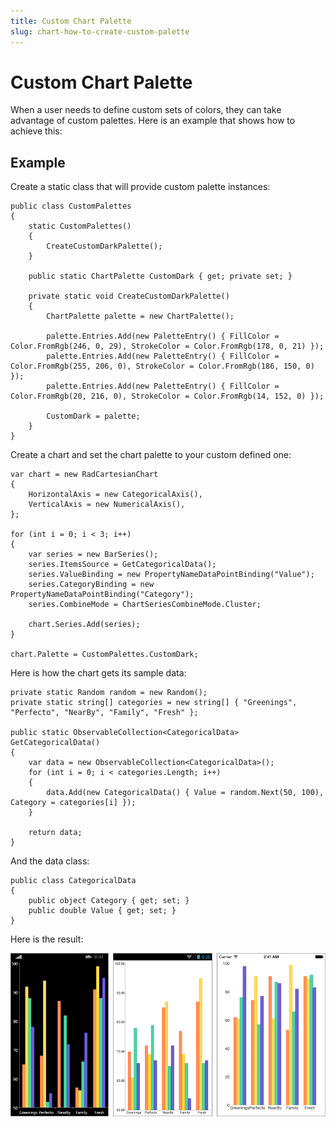 ```yaml
---
title: Custom Chart Palette
slug: chart-how-to-create-custom-palette
---
```


# Custom Chart Palette #
When a user needs to define custom sets of colors, they can take advantage of custom palettes. Here is an example that shows how to achieve this: 

## Example ##

Create a static class that will provide custom palette instances: 

	public class CustomPalettes
	{
	    static CustomPalettes()
	    {
	        CreateCustomDarkPalette();
	    }
	
	    public static ChartPalette CustomDark { get; private set; }
	
	    private static void CreateCustomDarkPalette()
	    {
	        ChartPalette palette = new ChartPalette();
	
	        palette.Entries.Add(new PaletteEntry() { FillColor = Color.FromRgb(246, 0, 29), StrokeColor = Color.FromRgb(178, 0, 21) });
	        palette.Entries.Add(new PaletteEntry() { FillColor = Color.FromRgb(255, 206, 0), StrokeColor = Color.FromRgb(186, 150, 0) });
	        palette.Entries.Add(new PaletteEntry() { FillColor = Color.FromRgb(20, 216, 0), StrokeColor = Color.FromRgb(14, 152, 0) });
	
	        CustomDark = palette;
	    }
	}


Create a chart and set the chart palette to your custom defined one:

	var chart = new RadCartesianChart
	{
	    HorizontalAxis = new CategoricalAxis(),
	    VerticalAxis = new NumericalAxis(),
	};
	
	for (int i = 0; i < 3; i++)
	{
	    var series = new BarSeries();
	    series.ItemsSource = GetCategoricalData();
	    series.ValueBinding = new PropertyNameDataPointBinding("Value");
	    series.CategoryBinding = new PropertyNameDataPointBinding("Category");
	    series.CombineMode = ChartSeriesCombineMode.Cluster;
	
	    chart.Series.Add(series);
	}

	chart.Palette = CustomPalettes.CustomDark;

Here is how the chart gets its sample data:

	private static Random random = new Random();
	private static string[] categories = new string[] { "Greenings", "Perfecto", "NearBy", "Family", "Fresh" };
	
	public static ObservableCollection<CategoricalData> GetCategoricalData()
	{
	    var data = new ObservableCollection<CategoricalData>();
	    for (int i = 0; i < categories.Length; i++)
	    {
	        data.Add(new CategoricalData() { Value = random.Next(50, 100), Category = categories[i] });
	    }
	
	    return data;
	}

And the data class:

	public class CategoricalData
	{
	    public object Category { get; set; }
	    public double Value { get; set; }
	}

Here is the result:

![Custom Palette](chart-how-to-create-custom-palette.png)